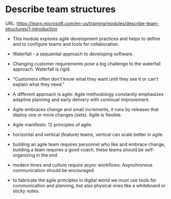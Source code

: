 # Describe team structures

URL: <https://learn.microsoft.com/en-us/training/modules/describe-team-structures/1-introduction>

- This module explores agile development practices and helps to define and to configure teams and tools for collaboration.

- Waterfall - a sequential approach to developing software.

- Changing customer requirements pose a big challenge to the waterfall approach. Waterfall is rigid.

- "Customers often don't know what they want until they see it or can't explain what they need."

- A different approach is agile: Agile methodology constantly emphasizes adaptive planning and early delivery with continual improvement.

- Agile embraces change and small increments, it runs by releases that deploy one or more changes (sets). Agile is flexible.

- Agile manifesto: 12 principles of agile.

- horizontal and vertical (feature) teams, vertical can scale better in agile.

- building an agile team requires personnel who like and embrace change, building a team requires a good coach, these teams should be self-organizing in the end.

- modern times and culture require async workflows: Asynchronous communication should be encouraged.

- to fabricate the agile principles in digital world we must use tools for communication and planning, but also physical ones like a whiteboard or sticky notes.

